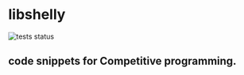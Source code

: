 # libshelly
![tests status](https://gitlab.com/Zaspire/libshelly/badges/master/build.svg)
## code snippets for Competitive programming.
